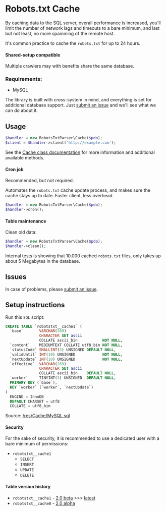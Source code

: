 # Robots.txt Cache
By caching data to the SQL server, overall performance is increased, you'll limit the number of network lags and timeouts to a bare minimum, and last but not least, no more spamming of the remote host.

It's common practice to cache the `robots.txt` for up to 24 hours.

#### Shared-setup compatible
Multiple crawlers may with benefits share the same database.

### Requirements:
- MySQL

The library is built with cross-system in mind, and everything is set for additional database support. Just [submit an issue](https://github.com/VIPnytt/RobotsTxtParser/issues) and we'll see what we can do about it.

## Usage
```php
$handler = new RobotsTxtParser\Cache($pdo);
$client = $handler->client('http://example.com');
```

See the [Cache class documentation](../methods/Cache.md) for more information and additional available methods.

#### Cron job
Recommended, but not required.

Automates the `robots.txt` cache update process, and makes sure the cache stays up to date. Faster client, less overhead.
```php
$handler = new RobotsTxtParser\Cache($pdo);
$handler->cron();
```

#### Table maintenance
Clean old data:
```php
$handler = new RobotsTxtParser\Cache($pdo);
$handler->clean();
```

Internal tests is showing that 10.000 cached `robots.txt` files, only takes up about 5 Megabytes in the database.

## Issues
In case of problems, please [submit an issue](https://github.com/VIPnytt/RobotsTxtParser/issues).

## Setup instructions
Run this `SQL` script:
```SQL
CREATE TABLE `robotstxt__cache1` (
  `base`       VARCHAR(269)
               CHARACTER SET ascii
               COLLATE ascii_bin           NOT NULL,
  `content`    MEDIUMTEXT COLLATE utf8_bin NOT NULL,
  `statusCode` SMALLINT(3) UNSIGNED DEFAULT NULL,
  `validUntil` INT(10) UNSIGNED            NOT NULL,
  `nextUpdate` INT(10) UNSIGNED            NOT NULL,
  `effective`  VARCHAR(269)
               CHARACTER SET ascii
               COLLATE ascii_bin    DEFAULT NULL,
  `worker`     TINYINT(3) UNSIGNED  DEFAULT NULL,
  PRIMARY KEY (`base`),
  KEY `worker` (`worker`, `nextUpdate`)
)
  ENGINE = InnoDB
  DEFAULT CHARSET = utf8
  COLLATE = utf8_bin
```
Source: [/res/Cache/MySQL.sql](https://github.com/VIPnytt/RobotsTxtParser/blob/master/res/Cache/MySQL.sql)

#### Security
For the sake of security, it is recommended to use a dedicated user with a bare minimum of permissions:

- `robotstxt__cache1`
  - `SELECT`
  - `INSERT`
  - `UPDATE`
  - `DELETE`

#### Table version history
- `robotstxt__cache1` - [2.0 beta](https://github.com/VIPnytt/RobotsTxtParser/releases/tag/v2.0.0-beta.1) >>> [latest](https://github.com/VIPnytt/RobotsTxtParser/releases)
- `robotstxt__cache0` - [2.0 alpha](https://github.com/VIPnytt/RobotsTxtParser/releases/tag/v2.0.0-alpha.1)

